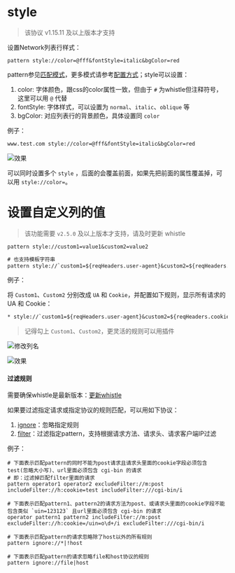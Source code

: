 # style
> 该协议 v1.15.11 及以上版本才支持

设置Network列表行样式：

	pattern style://color=@fff&fontStyle=italic&bgColor=red

pattern参见[匹配模式](../pattern.html)，更多模式请参考[配置方式](../mode.html)；style可以设置：

1. color: 字体颜色，跟css的color属性一致，但由于 `#` 为whistle但注释符号，这里可以用 `@` 代替
2. fontStyle: 字体样式，可以设置为 `normal`、`italic`、`oblique` 等 
3. bgColor: 对应列表行的背景颜色，具体设置同 `color`

例子：
``` txt
www.test.com style://color=@fff&fontStyle=italic&bgColor=red
```

![效果](https://user-images.githubusercontent.com/11450939/61267997-a8e11100-a7cc-11e9-9c24-fbbba591ae9b.png)

可以同时设置多个 `style` ，后面的会覆盖前面，如果先把前面的属性覆盖掉，可以用 `style://color=`。

# 设置自定义列的值
> 该功能需要 `v2.5.0` 及以上版本才支持，请及时更新 whistle

``` txt
pattern style://custom1=value1&custom2=value2

# 也支持模板字符串
pattern style://`custom1=${reqHeaders.user-agent}&custom2=${reqHeaders.cookie}`
```

例子：

将 `Custom1`、`Custom2` 分别改成 `UA` 和 `Cookie`，并配置如下规则，显示所有请求的 UA 和 Cookie：

``` txt
* style://`custom1=${reqHeaders.user-agent}&custom2=${reqHeaders.cookie}`
```
> 记得勾上 `Custom1`、`Custom2`，更灵活的规则可以用插件

![修改列名](https://user-images.githubusercontent.com/11450939/78465561-b9099980-7729-11ea-8d02-be7baf5d34e6.png)

![效果](https://user-images.githubusercontent.com/11450939/78465552-a55e3300-7729-11ea-92b2-9b6a56217385.png)

#### 过滤规则
需要确保whistle是最新版本：[更新whistle](../update.html)

如果要过滤指定请求或指定协议的规则匹配，可以用如下协议：

1. [ignore](./ignore.html)：忽略指定规则
2. [filter](./filter.html)：过滤指定pattern，支持根据请求方法、请求头、请求客户端IP过滤

例子：

```
# 下面表示匹配pattern的同时不能为post请求且请求头里面的cookie字段必须包含test(忽略大小写)、url里面必须包含 cgi-bin 的请求
# 即：过滤掉匹配filter里面的请求
pattern operator1 operator2 excludeFilter://m:post includeFilter://h:cookie=test includeFilter:///cgi-bin/i

# 下面表示匹配pattern1、pattern2的请求方法为post、或请求头里面的cookie字段不能包含类似 `uin=123123` 且url里面必须包含 cgi-bin 的请求
operator pattern1 pattern2 includeFilter://m:post excludeFilter://h:cookie=/uin=o\d+/i excludeFilter:///cgi-bin/i

# 下面表示匹配pattern的请求忽略除了host以外的所有规则
pattern ignore://*|!host

# 下面表示匹配pattern的请求忽略file和host协议的规则
pattern ignore://file|host
```
